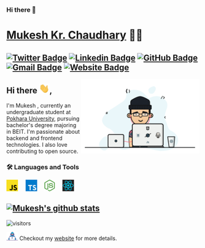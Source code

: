 ### Hi there 👋

<!--
**mukezhz/mukezhz** is a ✨ _special_ ✨ repository because its `README.md` (this file) appears on your GitHub profile.

Here are some ideas to get you started:

- 🔭 I’m currently working on ...
- 🌱 I’m currently learning ...
- 👯 I’m looking to collaborate on ...
- 🤔 I’m looking for help with ...
- 💬 Ask me about ...
- 📫 How to reach me: ...
- 😄 Pronouns: ...
- ⚡ Fun fact: ...
-->



# [Mukesh Kr. Chaudhary](http://mukeshkchaudhary.com.np/) 👨‍💻
[![Twitter Badge](https://img.shields.io/badge/-@mukezhz-1ca0f1?style=flat-square&labelColor=1ca0f1&logo=twitter&logoColor=white&link=https://twitter.com/mukezhz)](https://twitter.com/mukezhz) [![Linkedin Badge](https://img.shields.io/badge/-mukezhz-blue?style=flat-square&logo=Linkedin&logoColor=white&link=https://www.linkedin.com/in/mukezhz/)](https://www.linkedin.com/in/mukezhz/)
[![GitHub Badge](https://img.shields.io/badge/-@mukezhz-%23181717?style=flat-square&logo=github)](https://github.com/mukezhz)
[![Gmail Badge](https://img.shields.io/badge/-mukezhz@gmail.com-c14438?style=flat-square&logo=Gmail&logoColor=white&link=mailto:mukezhz@gmail.com)](mailto:mukezhz@gmail.com)
[![Website Badge](https://img.shields.io/website?color=0ab9e6&style=flat-square&up_message=mukeshkchaudhary.com.np&url=http%3A%2F%2Fmukeshkchaudhary.com.np%2F)](http://mukeshkchaudhary.com.np)
---


<p>
 <img align="right" src="https://raw.githubusercontent.com/adarshaacharya/adarshaacharya/master/assets/programmer.gif" width="310px alt="programmergif">
</p>


## Hi there <img src="https://raw.githubusercontent.com/adarshaacharya/adarshaacharya/master/assets/wave.gif" width="27px">,

I'm Mukesh , currently an undergraduate student at [Pokhara University](http://www.pu.edu.np/), pursuing bachelor's degree majoring in BEIT. I'm passionate about backend and frontend technologies. I also love contributing to open source.



### 🛠 Languages and Tools 
  <img height="30" src="https://raw.githubusercontent.com/adarshaacharya/adarshaacharya/master/assets/javascript.svg"> &nbsp; &nbsp;
  <img height="30" src="https://raw.githubusercontent.com/adarshaacharya/adarshaacharya/master/assets/typescript.svg"> &nbsp; &nbsp;
  <img height="30" src="https://raw.githubusercontent.com/adarshaacharya/adarshaacharya/master/assets/nodejs.svg"> &nbsp; &nbsp;
  <img height="30" src="https://raw.githubusercontent.com/adarshaacharya/adarshaacharya/master/assets/react.svg"> &nbsp; &nbsp; 
<br/> 

[![Mukesh's github stats](https://github-readme-stats.vercel.app/api?username=adarshaacharya&show_icons=true&theme=algolia&include_all_commits=true)](https://github.com/anuraghazra/github-readme-stats)
---

![visitors](https://visitor-badge.laobi.icu/badge?page_id=adarshaacharya.adarshaacharya&title=Profile%20views) 

 <img src="https://raw.githubusercontent.com/adarshaacharya/adarshaacharya/master/assets/developer.gif" width="30px"> Checkout my [website](http://mukeshkchaudhary.com.np) for more details. 
